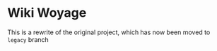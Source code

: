 # Wiki Woyage

This is a rewrite of the original project, which has now been moved to `legacy` branch
